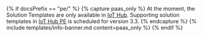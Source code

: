 {% if docsPrefix == "pe/" %}
{% capture paas_only %}
At the moment, the Solution Templates are only available in [IoT Hub](/products/paas/). Supporting solution templates in [IoT Hub PE](/products/thingsboard-pe/) is scheduled for version 3.3.
{% endcapture %}
{% include templates/info-banner.md content=paas_only %}
{% endif %}